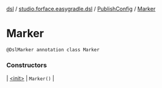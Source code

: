 [dsl](../../../index.md) / [studio.forface.easygradle.dsl](../../index.md) / [PublishConfig](../index.md) / [Marker](./index.md)

# Marker

`@DslMarker annotation class Marker`

### Constructors

| [&lt;init&gt;](-init-.md) | `Marker()` |


